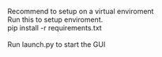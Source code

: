 Recommend to setup on a virtual enviroment </br>
Run this to setup enviroment. </br>
pip install -r requirements.txt </br></br>
Run launch.py to start the GUI
